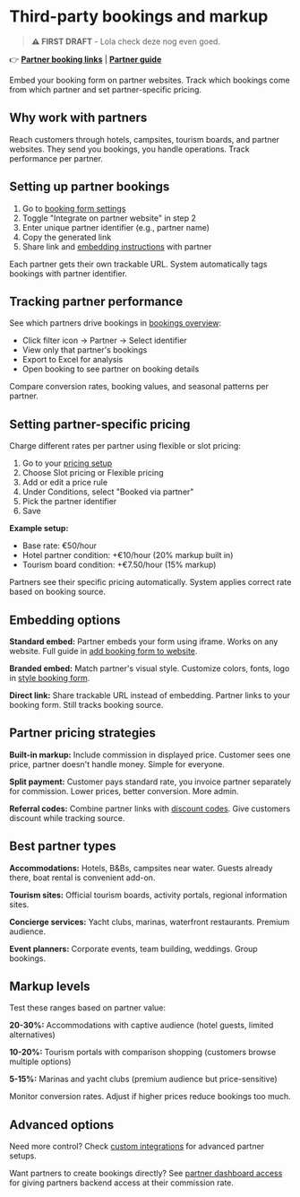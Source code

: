 # Third-party bookings and markup

> **⚠️ FIRST DRAFT** - Lola check deze nog even goed.

👉 **[Partner booking links](https://dashboard.letsbook.app/booking-form/integration-instructions)** | **[Partner guide](/guides/dive-deeper/partner-bookings)**

Embed your booking form on partner websites. Track which bookings come from which partner and set partner-specific pricing.

## Why work with partners

Reach customers through hotels, campsites, tourism boards, and partner websites. They send you bookings, you handle operations. Track performance per partner.

## Setting up partner bookings

1. Go to [booking form settings](https://dashboard.letsbook.app/booking-form/integration-instructions)
2. Toggle "Integrate on partner website" in step 2
3. Enter unique partner identifier (e.g., partner name)
4. Copy the generated link
5. Share link and [embedding instructions](/guides/settings/booking-form/add-to-website) with partner

Each partner gets their own trackable URL. System automatically tags bookings with partner identifier.

## Tracking partner performance

See which partners drive bookings in [bookings overview](https://dashboard.letsbook.app/bookings):

- Click filter icon → Partner → Select identifier
- View only that partner's bookings
- Export to Excel for analysis
- Open booking to see partner on booking details

Compare conversion rates, booking values, and seasonal patterns per partner.

## Setting partner-specific pricing

Charge different rates per partner using flexible or slot pricing:

1. Go to your [pricing setup](https://dashboard.letsbook.app/pricing)
2. Choose Slot pricing or Flexible pricing
3. Add or edit a price rule
4. Under Conditions, select "Booked via partner"
5. Pick the partner identifier
6. Save

**Example setup:**
- Base rate: €50/hour
- Hotel partner condition: +€10/hour (20% markup built in)
- Tourism board condition: +€7.50/hour (15% markup)

Partners see their specific pricing automatically. System applies correct rate based on booking source.

## Embedding options

**Standard embed:** Partner embeds your form using iframe. Works on any website. Full guide in [add booking form to website](/guides/settings/booking-form/add-to-website).

**Branded embed:** Match partner's visual style. Customize colors, fonts, logo in [style booking form](/guides/settings/booking-form/match-branding).

**Direct link:** Share trackable URL instead of embedding. Partner links to your booking form. Still tracks booking source.

## Partner pricing strategies

**Built-in markup:** Include commission in displayed price. Customer sees one price, partner doesn't handle money. Simple for everyone.

**Split payment:** Customer pays standard rate, you invoice partner separately for commission. Lower prices, better conversion. More admin.

**Referral codes:** Combine partner links with [discount codes](/guides/extra-revenue/discount-codes-and-coupon-setup). Give customers discount while tracking source.

## Best partner types

**Accommodations:** Hotels, B&Bs, campsites near water. Guests already there, boat rental is convenient add-on.

**Tourism sites:** Official tourism boards, activity portals, regional information sites.

**Concierge services:** Yacht clubs, marinas, waterfront restaurants. Premium audience.

**Event planners:** Corporate events, team building, weddings. Group bookings.

## Markup levels

Test these ranges based on partner value:

**20-30%:** Accommodations with captive audience (hotel guests, limited alternatives)

**10-20%:** Tourism portals with comparison shopping (customers browse multiple options)

**5-15%:** Marinas and yacht clubs (premium audience but price-sensitive)

Monitor conversion rates. Adjust if higher prices reduce bookings too much.

## Advanced options

Need more control? Check [custom integrations](/guides/dive-deeper/advanced-integration) for advanced partner setups.

Want partners to create bookings directly? See [partner dashboard access](/guides/dive-deeper/partner-bookings) for giving partners backend access at their commission rate.
